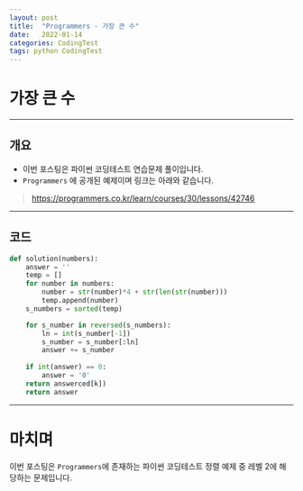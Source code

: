 ```yaml
---
layout: post
title:  "Programmers - 가장 큰 수"
date:   2022-01-14
categories: CodingTest
tags: python CodingTest
---
```

# 가장 큰 수
---

## 개요

* 이번 포스팅은 파이썬 코딩테스트 연습문제 풀이입니다.
* `Programmers` 에 공개된 예제이며 링크는 아래와 같습니다.

> <https://programmers.co.kr/learn/courses/30/lessons/42746>
    
---
    
## 코드

```python
def solution(numbers):
    answer = ''
    temp = []
    for number in numbers:
        number = str(number)*4 + str(len(str(number)))
        temp.append(number)
    s_numbers = sorted(temp)

    for s_number in reversed(s_numbers):
        ln = int(s_number[-1])
        s_number = s_number[:ln]
        answer += s_number
        
    if int(answer) == 0:
        answer = '0'
    return answerced[k])
    return answer
```

---
# 마치며
이번 포스팅은 `Programmers`에 존재하는 파이썬 코딩테스트 정렬 예제 중 레벨 2에 해당하는 문제입니다. 